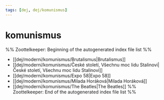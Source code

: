 ```yaml
---
tags: [dej, dej/komunismus]
---
```

# komunismus
%% Zoottelkeeper: Beginning of the autogenerated index file list  %%
-  [[dej/moderní/komunismus/Brutalismus|Brutalismus]]
-  [[dej/moderní/komunismus/České století, Všechnu moc lidu Stalinovi|České století, Všechnu moc lidu Stalinovi]]
-  [[dej/moderní/komunismus/Expo 58|Expo 58]]
-  [[dej/moderní/komunismus/Milada Horáková|Milada Horáková]]
-  [[dej/moderní/komunismus/The Beatles|The Beatles]]
%% Zoottelkeeper: End of the autogenerated index file list  %%
